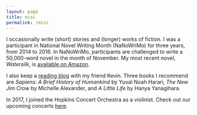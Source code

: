 ```yaml
---
layout: page
title: misc
permalink: /misc
---
```


I occasionally write (short) stories and (longer) works of fiction. I was a participant in National Novel Writing Month (NaNoWriMo) for three years, from 2014 to 2016. In NaNoWriMo, participants are challenged to write a 50,000-word novel in the month of November. My most recent novel, *Watersilk*, is [available on Amazon](https://www.amazon.com/Watersilk-Albert-Kuo/dp/1540777790). 

I also keep a [reading blog](https://albertandkevin.wordpress.com/) with my friend Kevin. Three books I recommend are *Sapiens: A Brief History of Humankind* by Yuval Noah Harari, *The New Jim Crow* by Michelle Alexander, and *A Little Life* by Hanya Yanagihara. 

In 2017, I joined the Hopkins Concert Orchestra as a violinist. Check out our upcoming concerts [here](https://studentaffairs.jhu.edu/hso/current-season/full-season/). 

